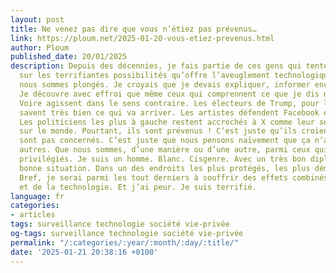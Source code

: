 ```yaml
---
layout: post
title: Ne venez pas dire que vous n’étiez pas prévenus…
link: https://ploum.net/2025-01-20-vous-etiez-prevenus.html
author: Ploum
published_date: 20/01/2025
description: Depuis des décennies, je fais partie de ces gens qui tentent d’alerter
  sur les terrifiantes possibilités qu’offre l’aveuglement technologique dans lequel
  nous sommes plongés. Je croyais que je devais expliquer, informer encore et encore.
  Je découvre avec effroi que même ceux qui comprennent ce que je dis n’agissent pas.
  Voire agissent dans le sens contraire. Les électeurs de Trump, pour la plupart,
  savent très bien ce qui va arriver. Les artistes défendent Facebook et Spotify.
  Les politiciens les plus à gauche restent accrochés à X comme leur seule fenêtre
  sur le monde. Pourtant, ils sont prévenus ! C’est juste qu’ils croient qu’ils ne
  sont pas concernés. C’est juste que nous pensons naïvement que ça n’arrive qu’aux
  autres. Que nous sommes, d’une manière ou d’une autre, parmi ceux qui seront les
  privilégiés. Je suis un homme. Blanc. Cisgenre. Avec un très bon diplôme. Une très
  bonne situation. Dans un des endroits les plus protégés, les plus démocratiques.
  Bref, je serai parmi les tout derniers à souffrir des effets combinés de la politique
  et de la technologie. Et j’ai peur. Je suis terrifié.
language: fr
categories:
- articles
tags: surveillance technologie société vie-privée
og-tags: surveillance technologie société vie-privée
permalink: "/:categories/:year/:month/:day/:title/"
date: '2025-01-21 20:38:16 +0100'
---
```

